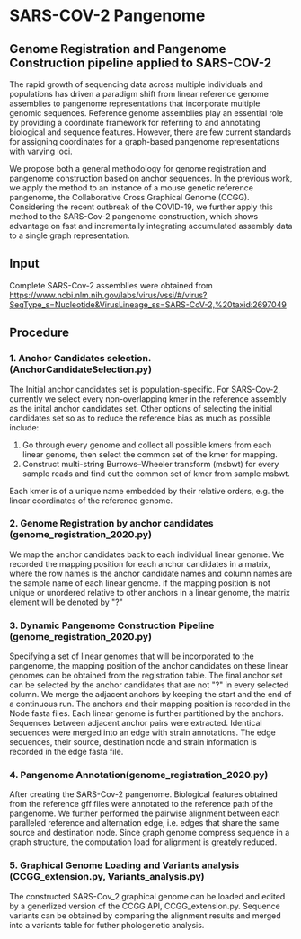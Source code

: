 # SARS-COV-2 Pangenome
## Genome Registration and Pangenome Construction pipeline applied to SARS-COV-2

The rapid growth of sequencing data across multiple individuals and populations has driven a paradigm shift from linear reference genome assemblies to 
pangenome representations that incorporate multiple genomic sequences.
Reference genome assemblies play an essential role by providing a coordinate framework for referring to and annotating biological and sequence features. 
However, there are few current standards for assigning coordinates for a graph-based pangenome representations with varying loci.

We propose both a general methodology for genome registration and pangenome construction based on anchor sequences.
In the previous work, we apply the method to an instance of a mouse genetic reference pangenome, the Collaborative Cross Graphical Genome (CCGG). 
Considering the recent outbreak of the COVID-19, we further apply this method to the SARS-Cov-2 pangenome construction, 
which shows advantage on fast and incrementally integrating accumulated assembly data to a single graph representation. 

## Input
Complete SARS-Cov-2 assemblies were obtained from 
https://www.ncbi.nlm.nih.gov/labs/virus/vssi/#/virus?SeqType_s=Nucleotide&VirusLineage_ss=SARS-CoV-2,%20taxid:2697049

## Procedure
### 1. Anchor Candidates selection.(AnchorCandidateSelection.py)
The Initial anchor candidates set is population-specific. 
For SARS-Cov-2, currently we select every non-overlapping kmer in the reference assembly as the inital anchor candidates set.
Other options of selecting the initial candidates set so as to reduce the reference bias as much as possible include:
1) Go through every genome and collect all possible kmers from each linear genome, then select the common set of the kmer for mapping.
2) Construct multi-string Burrows–Wheeler transform (msbwt) for every sample reads and find out the common set of kmer from sample msbwt.

Each kmer is of a unique name embedded by their relative orders, e.g. the linear coordinates of the reference genome.

### 2. Genome Registration by anchor candidates (genome_registration_2020.py)
We map the anchor candidates back to each individual linear genome. 
We recorded the mapping position for each anchor candidates in a matrix, where the row names is the anchor candidate names 
and column names are the sample name of each linear genome.
if the mapping position is not unique or unordered relative to other anchors in a linear genome, the matrix element will be denoted by "?"

### 3. Dynamic Pangenome Construction Pipeline (genome_registration_2020.py)
Specifying a set of linear genomes that will be incorporated to the pangenome, the mapping position of the anchor candidates 
on these linear genomes can be obtained from the registration table.
The final anchor set can be selected by the anchor candidates that are not "?" in every selected column.
We merge the adjacent anchors by keeping the start and the end of a continuous run.
The anchors and their mapping position is recorded in the Node fasta files.
Each linear genome is further partitioned by the anchors. 
Sequences between adjacent anchor pairs were extracted. Identical sequences were merged into an edge with strain annotations.
The edge sequences, their source, destination node and strain information is recorded in the edge fasta file.

### 4. Pangenome Annotation(genome_registration_2020.py)
After creating the SARS-Cov-2 pangenome. 
Biological features obtained from the reference gff files were annotated to the reference path of the pangenome.
We further performed the pairwise alignment between each paralleled reference and alternation edge, i.e. edges that share the same source and destination node.
Since graph genome compress sequence in a graph structure, the computation load for alignment is greately reduced.

### 5. Graphical Genome Loading and Variants analysis (CCGG_extension.py, Variants_analysis.py)
The constructed SARS-Cov_2 graphical genome can be loaded and edited by a generlized version of the CCGG API, CCGG_extension.py.
Sequence variants can be obtained by comparing the alignment results and merged into a variants table for futher phologenetic analysis.


